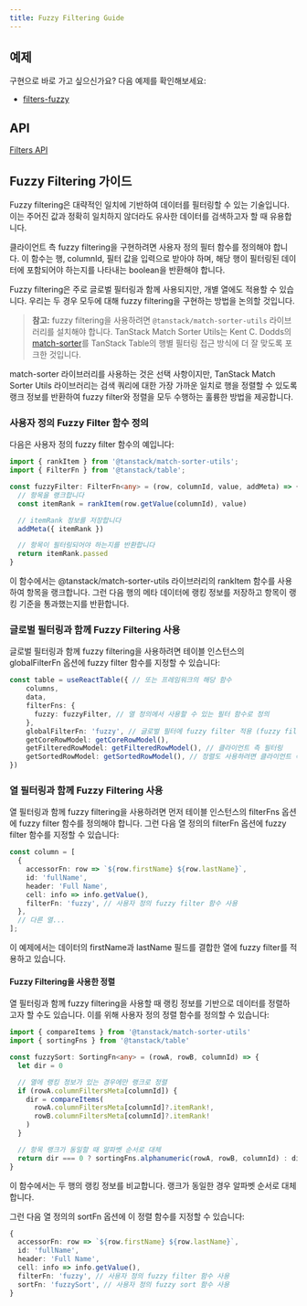 ```yaml
---
title: Fuzzy Filtering Guide
---
```


## 예제

구현으로 바로 가고 싶으신가요? 다음 예제를 확인해보세요:

- [filters-fuzzy](../../framework/react/examples/filters-fuzzy)

## API

[Filters API](../../api/features/filters)

## Fuzzy Filtering 가이드

Fuzzy filtering은 대략적인 일치에 기반하여 데이터를 필터링할 수 있는 기술입니다. 이는 주어진 값과 정확히 일치하지 않더라도 유사한 데이터를 검색하고자 할 때 유용합니다.

클라이언트 측 fuzzy filtering을 구현하려면 사용자 정의 필터 함수를 정의해야 합니다. 이 함수는 행, columnId, 필터 값을 입력으로 받아야 하며, 해당 행이 필터링된 데이터에 포함되어야 하는지를 나타내는 boolean을 반환해야 합니다.

Fuzzy filtering은 주로 글로벌 필터링과 함께 사용되지만, 개별 열에도 적용할 수 있습니다. 우리는 두 경우 모두에 대해 fuzzy filtering을 구현하는 방법을 논의할 것입니다.

> **참고:** fuzzy filtering을 사용하려면 `@tanstack/match-sorter-utils` 라이브러리를 설치해야 합니다.
> TanStack Match Sorter Utils는 Kent C. Dodds의 [match-sorter](https://github.com/kentcdodds/match-sorter)를 TanStack Table의 행별 필터링 접근 방식에 더 잘 맞도록 포크한 것입니다.

match-sorter 라이브러리를 사용하는 것은 선택 사항이지만, TanStack Match Sorter Utils 라이브러리는 검색 쿼리에 대한 가장 가까운 일치로 행을 정렬할 수 있도록 랭크 정보를 반환하여 fuzzy filter와 정렬을 모두 수행하는 훌륭한 방법을 제공합니다.

### 사용자 정의 Fuzzy Filter 함수 정의

다음은 사용자 정의 fuzzy filter 함수의 예입니다:

```typescript
import { rankItem } from '@tanstack/match-sorter-utils';
import { FilterFn } from '@tanstack/table';

const fuzzyFilter: FilterFn<any> = (row, columnId, value, addMeta) => {
  // 항목을 랭크합니다
  const itemRank = rankItem(row.getValue(columnId), value)

  // itemRank 정보를 저장합니다
  addMeta({ itemRank })

  // 항목이 필터링되어야 하는지를 반환합니다
  return itemRank.passed
}
```

이 함수에서는 @tanstack/match-sorter-utils 라이브러리의 rankItem 함수를 사용하여 항목을 랭크합니다. 그런 다음 행의 메타 데이터에 랭킹 정보를 저장하고 항목이 랭킹 기준을 통과했는지를 반환합니다.

### 글로벌 필터링과 함께 Fuzzy Filtering 사용

글로벌 필터링과 함께 fuzzy filtering을 사용하려면 테이블 인스턴스의 globalFilterFn 옵션에 fuzzy filter 함수를 지정할 수 있습니다:

```typescript
const table = useReactTable({ // 또는 프레임워크의 해당 함수
    columns,
    data,
    filterFns: {
      fuzzy: fuzzyFilter, // 열 정의에서 사용할 수 있는 필터 함수로 정의
    },
    globalFilterFn: 'fuzzy', // 글로벌 필터에 fuzzy filter 적용 (fuzzy filter의 가장 일반적인 사용 사례)
    getCoreRowModel: getCoreRowModel(),
    getFilteredRowModel: getFilteredRowModel(), // 클라이언트 측 필터링
    getSortedRowModel: getSortedRowModel(), // 정렬도 사용하려면 클라이언트 측 정렬 필요
})
```

### 열 필터링과 함께 Fuzzy Filtering 사용

열 필터링과 함께 fuzzy filtering을 사용하려면 먼저 테이블 인스턴스의 filterFns 옵션에 fuzzy filter 함수를 정의해야 합니다. 그런 다음 열 정의의 filterFn 옵션에 fuzzy filter 함수를 지정할 수 있습니다:

```typescript
const column = [
  {
    accessorFn: row => `${row.firstName} ${row.lastName}`,
    id: 'fullName',
    header: 'Full Name',
    cell: info => info.getValue(),
    filterFn: 'fuzzy', // 사용자 정의 fuzzy filter 함수 사용
  },
  // 다른 열...
];
```

이 예제에서는 데이터의 firstName과 lastName 필드를 결합한 열에 fuzzy filter를 적용하고 있습니다.

#### Fuzzy Filtering을 사용한 정렬

열 필터링과 함께 fuzzy filtering을 사용할 때 랭킹 정보를 기반으로 데이터를 정렬하고자 할 수도 있습니다. 이를 위해 사용자 정의 정렬 함수를 정의할 수 있습니다:

```typescript
import { compareItems } from '@tanstack/match-sorter-utils'
import { sortingFns } from '@tanstack/table'

const fuzzySort: SortingFn<any> = (rowA, rowB, columnId) => {
  let dir = 0

  // 열에 랭킹 정보가 있는 경우에만 랭크로 정렬
  if (rowA.columnFiltersMeta[columnId]) {
    dir = compareItems(
      rowA.columnFiltersMeta[columnId]?.itemRank!,
      rowB.columnFiltersMeta[columnId]?.itemRank!
    )
  }

  // 항목 랭크가 동일할 때 알파벳 순서로 대체
  return dir === 0 ? sortingFns.alphanumeric(rowA, rowB, columnId) : dir
}
```

이 함수에서는 두 행의 랭킹 정보를 비교합니다. 랭크가 동일한 경우 알파벳 순서로 대체합니다.

그런 다음 열 정의의 sortFn 옵션에 이 정렬 함수를 지정할 수 있습니다:

```typescript
{
  accessorFn: row => `${row.firstName} ${row.lastName}`,
  id: 'fullName',
  header: 'Full Name',
  cell: info => info.getValue(),
  filterFn: 'fuzzy', // 사용자 정의 fuzzy filter 함수 사용
  sortFn: 'fuzzySort', // 사용자 정의 fuzzy sort 함수 사용
}
```
